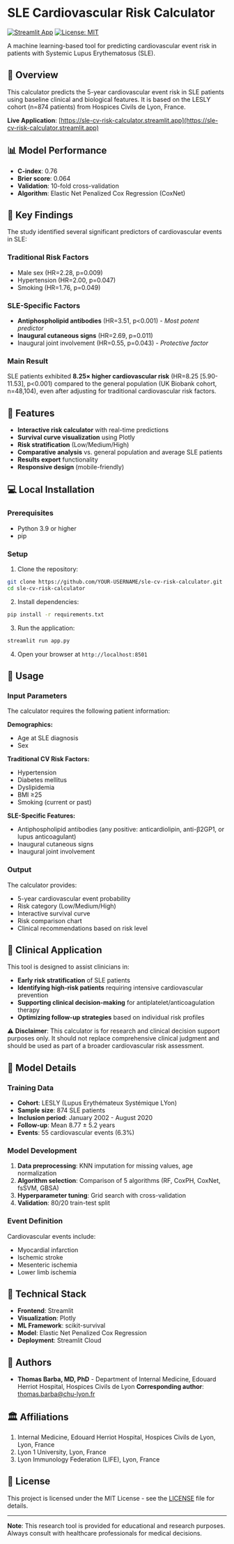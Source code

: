# SLE Cardiovascular Risk Calculator

[![Streamlit App](https://static.streamlit.io/badges/streamlit_badge_black_white.svg)](https://sle-cv-risk-calculator.streamlit.app)
[![License: MIT](https://img.shields.io/badge/License-MIT-yellow.svg)](https://opensource.org/licenses/MIT)

A machine learning-based tool for predicting cardiovascular event risk in patients with Systemic Lupus Erythematosus (SLE).

## 🎯 Overview

This calculator predicts the 5-year cardiovascular event risk in SLE patients using baseline clinical and biological features. It is based on the LESLY cohort (n=874 patients) from Hospices Civils de Lyon, France.

**Live Application**: [https://sle-cv-risk-calculator.streamlit.app](https://sle-cv-risk-calculator.streamlit.app)

## 📊 Model Performance

- **C-index**: 0.76
- **Brier score**: 0.064
- **Validation**: 10-fold cross-validation
- **Algorithm**: Elastic Net Penalized Cox Regression (CoxNet)

## 🔬 Key Findings

The study identified several significant predictors of cardiovascular events in SLE:

### Traditional Risk Factors
- Male sex (HR=2.28, p=0.009)
- Hypertension (HR=2.00, p=0.047)
- Smoking (HR=1.76, p=0.049)

### SLE-Specific Factors
- **Antiphospholipid antibodies** (HR=3.51, p<0.001) - *Most potent predictor*
- **Inaugural cutaneous signs** (HR=2.69, p=0.011)
- Inaugural joint involvement (HR=0.55, p=0.043) - *Protective factor*

### Main Result
SLE patients exhibited **8.25× higher cardiovascular risk** (HR=8.25 [5.90-11.53], p<0.001) compared to the general population (UK Biobank cohort, n=48,104), even after adjusting for traditional cardiovascular risk factors.

## 🚀 Features

- **Interactive risk calculator** with real-time predictions
- **Survival curve visualization** using Plotly
- **Risk stratification** (Low/Medium/High)
- **Comparative analysis** vs. general population and average SLE patients
- **Results export** functionality
- **Responsive design** (mobile-friendly)

## 💻 Local Installation

### Prerequisites

- Python 3.9 or higher
- pip

### Setup

1. Clone the repository:
```bash
git clone https://github.com/YOUR-USERNAME/sle-cv-risk-calculator.git
cd sle-cv-risk-calculator
```

2. Install dependencies:
```bash
pip install -r requirements.txt
```

3. Run the application:
```bash
streamlit run app.py
```

4. Open your browser at `http://localhost:8501`

## 📝 Usage

### Input Parameters

The calculator requires the following patient information:

**Demographics:**
- Age at SLE diagnosis
- Sex

**Traditional CV Risk Factors:**
- Hypertension
- Diabetes mellitus
- Dyslipidemia
- BMI ≥25
- Smoking (current or past)

**SLE-Specific Features:**
- Antiphospholipid antibodies (any positive: anticardiolipin, anti-β2GP1, or lupus anticoagulant)
- Inaugural cutaneous signs
- Inaugural joint involvement

### Output

The calculator provides:
- 5-year cardiovascular event probability
- Risk category (Low/Medium/High)
- Interactive survival curve
- Risk comparison chart
- Clinical recommendations based on risk level

## 🏥 Clinical Application

This tool is designed to assist clinicians in:
- **Early risk stratification** of SLE patients
- **Identifying high-risk patients** requiring intensive cardiovascular prevention
- **Supporting clinical decision-making** for antiplatelet/anticoagulation therapy
- **Optimizing follow-up strategies** based on individual risk profiles

⚠️ **Disclaimer**: This calculator is for research and clinical decision support purposes only. It should not replace comprehensive clinical judgment and should be used as part of a broader cardiovascular risk assessment.

## 🧪 Model Details

### Training Data
- **Cohort**: LESLY (Lupus Erythémateux Systémique LYon)
- **Sample size**: 874 SLE patients
- **Inclusion period**: January 2002 - August 2020
- **Follow-up**: Mean 8.77 ± 5.2 years
- **Events**: 55 cardiovascular events (6.3%)

### Model Development
1. **Data preprocessing**: KNN imputation for missing values, age normalization
2. **Algorithm selection**: Comparison of 5 algorithms (RF, CoxPH, CoxNet, fsSVM, GBSA)
3. **Hyperparameter tuning**: Grid search with cross-validation
4. **Validation**: 80/20 train-test split

### Event Definition
Cardiovascular events include:
- Myocardial infarction
- Ischemic stroke
- Mesenteric ischemia
- Lower limb ischemia

## 🔧 Technical Stack

- **Frontend**: Streamlit
- **Visualization**: Plotly
- **ML Framework**: scikit-survival
- **Model**: Elastic Net Penalized Cox Regression
- **Deployment**: Streamlit Cloud


## 👥 Authors

- **Thomas Barba, MD, PhD** - Department of Internal Medicine, Edouard Herriot Hospital, Hospices Civils de Lyon
**Corresponding author**: thomas.barba@chu-lyon.fr

## 🏛️ Affiliations

1. Internal Medicine, Edouard Herriot Hospital, Hospices Civils de Lyon, Lyon, France
2. Lyon 1 University, Lyon, France
3. Lyon Immunology Federation (LIFE), Lyon, France

## 📄 License

This project is licensed under the MIT License - see the [LICENSE](LICENSE) file for details.


---

**Note**: This research tool is provided for educational and research purposes. Always consult with healthcare professionals for medical decisions.